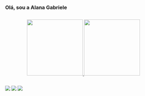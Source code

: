 ### Olá, sou a Alana Gabriele
##
<div align="center">
  <a href="https://github.com/alanagabriele">
  <img height="180em" src="https://github-readme-stats.vercel.app/api?username=alanagabriele&show_icons=true&theme=cobalt&include_all_commits=true&count_private=true"/>
  <img height="180em" src="https://github-readme-stats.vercel.app/api/top-langs/?username=alanagabriele&layout=compact&langs_count=7&theme=cobalt"/>
</div>

##
<div> 
  
  <a href = "mailto:alanagabriele43@gmail.com"><img src="https://img.shields.io/badge/Gmail-D14836?style=for-the-badge&logo=gmail&logoColor=white" target="_blank"></a>
  <a href="https://www.linkedin.com/in/alana-gabriele-317752228/" target="_blank"><img src="https://img.shields.io/badge/-LinkedIn-%230077B5?style=for-the-badge&logo=linkedin&logoColor=white" target="_blank"></a> 
 <a href="https://discord.gg/wagxzStdcR" target="_blank"><img src="https://img.shields.io/badge/Discord-7289DA?style=for-the-badge&logo=discord&logoColor=white" target="_blank"></a> 
 ##
 
</div>

